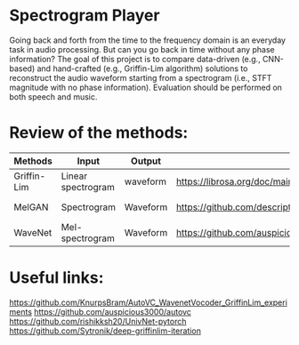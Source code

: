 # Spectrogram Player
Going back and forth from the time to the frequency domain is an everyday task in audio processing. But can you go back in time without any phase information? The goal of this project is to compare data-driven (e.g., CNN-based) and hand-crafted (e.g., Griffin-Lim algorithm) solutions to reconstruct the audio waveform starting from a spectrogram (i.e., STFT magnitude with no phase information). Evaluation should be performed on both speech and music.

# Review of the methods:
| Methods     | Input      | Output | Link | Parameters
| ----------- | ----------- |------- | ---- | ---- |
| Griffin-Lim | Linear spectrogram | waveform | https://librosa.org/doc/main/generated/librosa.griffinlim.html |
| MelGAN   | Spectrogram   | Waveform | https://github.com/descriptinc/melgan-neurips | https://github.com/descriptinc/melgan-neurips/blob/6488045bfba1975602288de07a58570c7b4d66ea/mel2wav/modules.py#L26
| WaveNet  | Mel-spectrogram | Waveform | https://github.com/auspicious3000/autovc/blob/master/vocoder.ipynb |

# Useful links:
https://github.com/KnurpsBram/AutoVC_WavenetVocoder_GriffinLim_experiments
https://github.com/auspicious3000/autovc
https://github.com/rishikksh20/UnivNet-pytorch
https://github.com/Sytronik/deep-griffinlim-iteration
